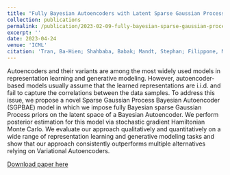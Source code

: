 ```yaml
---
title: "Fully Bayesian Autoencoders with Latent Sparse Gaussian Processes"
collection: publications
permalink: /publication/2023-02-09-fully-bayesian-sparse-gaussian-process-autoencoders
excerpt: ''
date: 2023-04-24
venue: 'ICML'
citation: 'Tran, Ba-Hien; Shahbaba, Babak; Mandt, Stephan; Filippone, Maurizio. Fully Bayesian Autoencoders with Latent Sparse Gaussian Processes. <i>International Conference on Machine Learning</i>, 2023.'
---
```

Autoencoders and their variants are among the most widely used models in representation learning and generative modeling. However, autoencoder-based models usually assume that the learned representations are i.i.d. and fail to capture the correlations between the data samples. To address this issue, we propose a novel Sparse Gaussian Process Bayesian Autoencoder (SGPBAE) model in which we impose fully Bayesian sparse Gaussian Process priors on the latent space of a Bayesian Autoencoder. We perform posterior estimation for this model via stochastic gradient Hamiltonian Monte Carlo. We evaluate our approach qualitatively and quantitatively on a wide range of representation learning and generative modeling tasks and show that our approach consistently outperforms multiple alternatives relying on Variational Autoencoders.

[Download paper here](https://arxiv.org/pdf/2302.04534.pdf)

<!-- Recommended citation: Tran, Ba-Hien et al. (2021). "Functional Priors for bayesian neural networks through wasserstein distance minimization to Gaussian processes." <i>ArXiv</i>. 1(1). -->